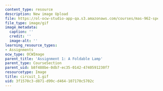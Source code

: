 ```yaml
---
content_type: resource
description: New image Upload
file: https://ol-ocw-studio-app-qa.s3.amazonaws.com/courses/mas-962-special-topics-new-textiles-spring-2010/3f1570c3d871d99cd464107170c5702c_circuit_1.gif
file_type: image/gif
image_metadata:
  caption: ''
  credit: ''
  image-alt: ''
learning_resource_types:
- Assignments
ocw_type: OCWImage
parent_title: 'Assignment 1: A Foldable Lamp'
parent_type: CourseSection
parent_uid: b8f488be-0db7-ec35-0142-4740591230f7
resourcetype: Image
title: circuit_1.gif
uid: 3f1570c3-d871-d99c-d464-107170c5702c
---
```

